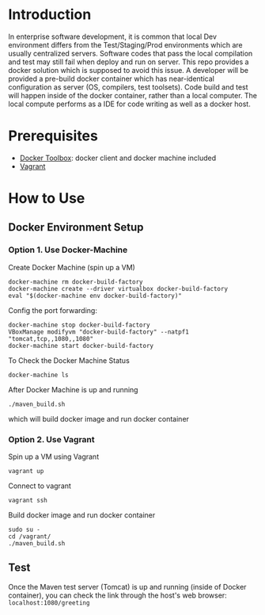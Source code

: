 Introduction
============

In enterprise software development, it is common that local Dev environment differs from the Test/Staging/Prod environments which are usually centralized servers. Software codes that pass the local compilation and test may still fail when deploy and run on server. This repo provides a docker solution which is supposed to avoid this issue. A developer will be provided a pre-build docker container which has near-identical configuration as server (OS, compilers, test toolsets). Code build and test will happen inside of the docker container, rather than a local computer. The local compute performs as a IDE for code writing as well as a docker host.



Prerequisites
============
* [Docker Toolbox](https://docs.docker.com/engine/installation/mac/): docker client and docker machine included
* [Vagrant](https://www.vagrantup.com/)

How to Use
============

## Docker Environment Setup
### Option 1. Use Docker-Machine

Create Docker Machine (spin up a VM)

    docker-machine rm docker-build-factory  
    docker-machine create --driver virtualbox docker-build-factory
    eval "$(docker-machine env docker-build-factory)"

Config the port forwarding:

    docker-machine stop docker-build-factory
    VBoxManage modifyvm "docker-build-factory" --natpf1 "tomcat,tcp,,1080,,1080"
    docker-machine start docker-build-factory

To Check the Docker Machine Status

    docker-machine ls  

After Docker Machine is up and running

    ./maven_build.sh

which will build docker image and run docker container


### Option 2. Use Vagrant

Spin up a VM using Vagrant

    vagrant up

Connect to vagrant

    vagrant ssh

Build docker image and run docker container

    sudo su -
    cd /vagrant/
    ./maven_build.sh    

## Test
Once the Maven test server (Tomcat) is up and running (inside of Docker container), you can check the link through the host's web browser: `localhost:1080/greeting`
